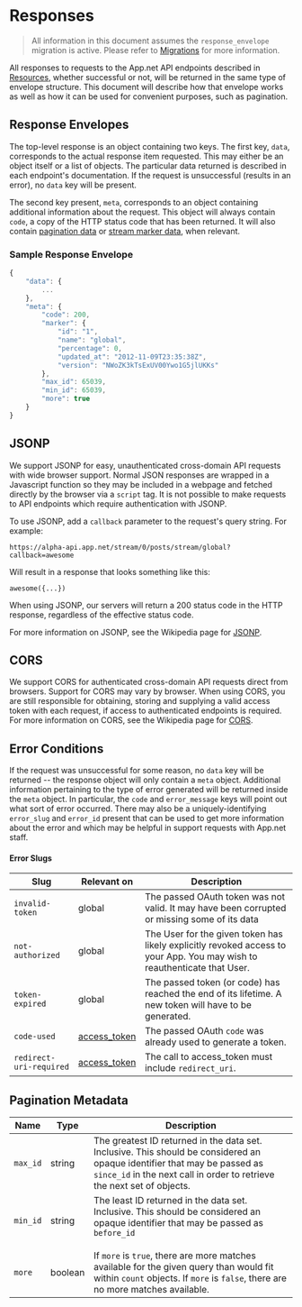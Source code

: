 # Responses

>All information in this document assumes the ```response_envelope``` migration is active. Please refer to [Migrations](/appdotnet/api-spec/blob/master/migrations.md) for more information.

All responses to requests to the App.net API endpoints described in [Resources](/appdotnet/api-spec/blob/master/resources/README.md#resources), whether successful or not, will be returned in the same type of envelope structure. This document will describe how that envelope works as well as how it can be used for convenient purposes, such as pagination.

## Response Envelopes

The top-level response is an object containing two keys. The first key, ```data```, corresponds to the actual response item requested. This may either be an object itself or a list of objects. The particular data returned is described in each endpoint's documentation. If the request is unsuccessful (results in an error), no ```data``` key will be present.

The second key present, ```meta```, corresponds to an object containing additional information about the request. This object will always contain ```code```, a copy of the HTTP status code that has been returned. It will also contain [pagination data](#pagination-metadata) or [stream marker data](objects/stream_marker.md), when relevant.

### Sample Response Envelope
~~~ js
{
    "data": {
        ...
    },
    "meta": {
        "code": 200,
        "marker": {
            "id": "1",
            "name": "global",
            "percentage": 0,
            "updated_at": "2012-11-09T23:35:38Z",
            "version": "NWoZK3kTsExUV00Ywo1G5jlUKKs"
        },
        "max_id": 65039,
        "min_id": 65039,
        "more": true
    }
}
~~~

## JSONP

We support JSONP for easy, unauthenticated cross-domain API requests with wide browser support. Normal JSON responses are wrapped in a Javascript function so they may be included in a webpage and fetched directly by the browser via a `script` tag. It is not possible to make requests to API endpoints which require authentication with JSONP.

To use JSONP, add a `callback` parameter to the request's query string. For example:

    https://alpha-api.app.net/stream/0/posts/stream/global?callback=awesome

Will result in a response that looks something like this:

    awesome({...})

When using JSONP, our servers will return a 200 status code in the HTTP response, regardless of the effective status code.

For more information on JSONP, see the Wikipedia page for [JSONP](http://en.wikipedia.org/wiki/JSONP).

## CORS

We support CORS for authenticated cross-domain API requests direct from browsers. Support for CORS may vary by browser. When using CORS, you are still responsible for obtaining, storing and supplying a valid access token with each request, if access to authenticated endpoints is required. For more information on CORS, see the Wikipedia page for [CORS](http://en.wikipedia.org/wiki/Cross-origin_resource_sharing).

## Error Conditions

If the request was unsuccessful for some reason, no ```data``` key will be returned -- the response object will only contain a ```meta``` object. Additional information pertaining to the type of error generated will be returned inside the ```meta``` object. In particular, the ```code``` and ```error_message``` keys will point out what sort of error occurred. There may also be a uniquely-identifying ```error_slug``` and ```error_id``` present that can be used to get more information about the error and which may be helpful in support requests with App.net staff.

#### Error Slugs

<table>
    <thead>
        <tr>
            <th>Slug</th>
            <th>Relevant on</th>
            <th>Description</th>
        </tr>
    </thead>
    <tbody>
        <tr>
            <td><code>invalid-token</code></td>
            <td>global</td>
            <td>The passed OAuth token was not valid. It may have been corrupted or missing some of its data</td>
        </tr>
        <tr>
            <td><code>not-authorized</code></td>
            <td>global</td>
            <td>The User for the given token has likely explicitly revoked access to your App. You may wish to reauthenticate that User.</td>
        </tr>
        <tr>
            <td><code>token-expired</code></td>
            <td>global</td>
            <td>The passed token (or code) has reached the end of its lifetime. A new token will have to be generated.</td>
        </tr>
        <tr>
            <td><code>code-used</code></td>
            <td><a href="/appdotnet/api-spec/blob/master/auth.md#server-side-flow-ruby-python-php-java-etc">access_token</a></td>
            <td>The passed OAuth <code>code</code> was already used to generate a token.</td>
        </tr>
        <tr>
            <td><code>redirect-uri-required</code></td>
            <td><a href="/appdotnet/api-spec/blob/master/auth.md#server-side-flow-ruby-python-php-java-etc">access_token</a></td>
            <td>The call to access_token must include <code>redirect_uri</code>.</td>
        </tr>
    </tbody>
</table>

## Pagination Metadata

<table>
    <thead>
        <tr>
            <th>Name</th>
            <th>Type</th>
            <th>Description</th>
        </tr>
    </thead>
    <tbody>
        <tr>
            <td><code>max_id</code></td>
            <td>string</td>
            <td>The greatest ID returned in the data set. Inclusive. This should be considered an opaque identifier that may be passed as <code>since_id</code> in the next call in order to retrieve the next set of objects.</td>
        </tr>
        <tr>
            <td><code>min_id</code></td>
            <td>string</td>
            <td>The least ID returned in the data set. Inclusive. This should be considered an opaque identifier that may be passed as <code>before_id</code.</td>
        </tr>
        <tr>
            <td><code>more</code></td>
            <td>boolean</td>
            <td>If <code>more</code> is <code>true</code>, there are more matches available for the given query than would fit within <code>count</code> objects. If <code>more</code> is <code>false</code>, there are no more matches available.</td>
        </tr>
    </tbody>
</table>
